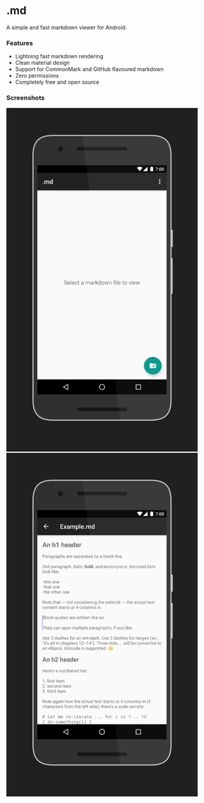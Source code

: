 # .md

A simple and fast markdown viewer for Android.

### Features

- Lightning fast markdown rendering
- Clean material design
- Support for CommonMark and GitHub flavoured markdown
- Zero permissions
- Completely free and open source

### Screenshots

![Menu](docs/menu.png "Menu")
![Preview](docs/preview.png "Markdown preview")
